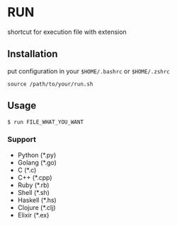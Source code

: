 # RUN

shortcut for execution file with extension

## Installation

put configuration in your `$HOME/.bashrc` or `$HOME/.zshrc`

```
source /path/to/your/run.sh
```

## Usage

```
$ run FILE_WHAT_YOU_WANT
```

### Support

- Python (\*.py)
- Golang (\*.go)
- C (\*.c)
- C++ (\*.cpp)
- Ruby (\*.rb)
- Shell (\*.sh)
- Haskell (\*.hs)
- Clojure (\*.clj)
- Elixir (\*.ex)
